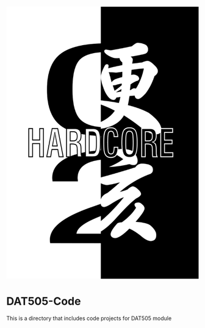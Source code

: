 ![Logo of Team 02](/images/HardCoreLogo.jpg)
# DAT505-Code #
This is a directory that includes code projects for DAT505 module
